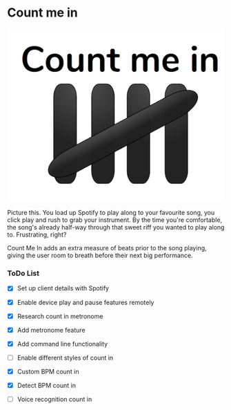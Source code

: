 # Count me in

![](logo.png)



Picture this. You load up Spotify to play along to your favourite song, you click play
and rush to grab your instrument. By the time you're comfortable, the song's already
half-way through that sweet riff you wanted to play along to. Frustrating, right?

Count Me In adds an extra measure of beats prior to the song playing, giving the
user room to breath before their next big performance.

### ToDo List
- [X] Set up client details with Spotify 
- [X] Enable device play and pause features remotely
- [X] Research count in metronome
- [X] Add metronome feature
- [X] Add command line functionality
- [ ] Enable different styles of count in
- [X] Custom BPM count in
- [X] Detect BPM count in
- [ ] Voice recognition count in
 